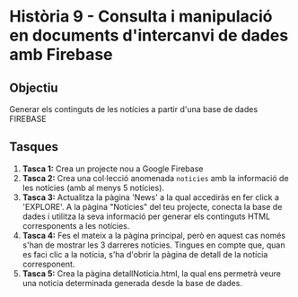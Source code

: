 # Història 9 - Consulta i manipulació en documents d'intercanvi de dades amb Firebase

## Objectiu
Generar els continguts de les notícies a partir d'una base de dades FIREBASE

## Tasques

1. **Tasca 1:** Crea un projecte nou a Google Firebase
2. **Tasca 2:** Crea una col·lecció anomenada `noticies` amb la informació de les notícies (amb al menys 5 notícies).
3. **Tasca 3:** Actualitza la  pàgina 'News' a la qual accediràs en fer click a 'EXPLORE'. A la pàgina "Notícies" del teu projecte, conecta la base de dades i utilitza la seva informació per generar els continguts HTML corresponents a les notícies.
4. **Tasca 4:** Fes el mateix a la pàgina principal, però en aquest cas només s'han de mostrar les 3 darreres notícies. Tingues en compte que, quan es faci clic a la notícia, s'ha d'obrir la pàgina de detall de la notícia corresponent.
5. **Tasca 5:** Crea la pàgina detallNoticia.html, la qual ens permetrà veure una noticia determinada generada desde la base de dades.
